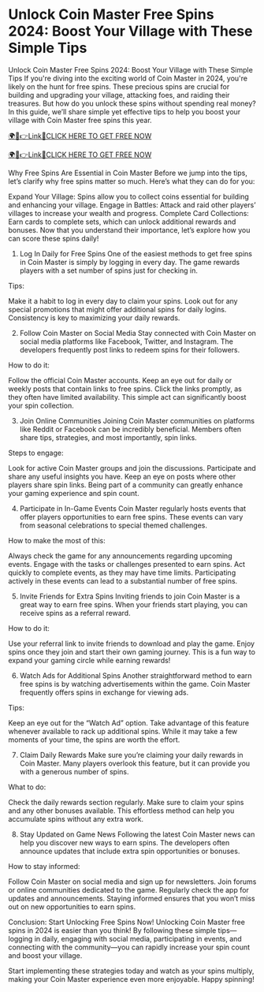 # Unlock Coin Master Free Spins 2024: Boost Your Village with These Simple Tips
Unlock Coin Master Free Spins 2024: Boost Your Village with These Simple Tips
If you're diving into the exciting world of Coin Master in 2024, you're likely on the hunt for free spins. These precious spins are crucial for building and upgrading your village, attacking foes, and raiding their treasures. But how do you unlock these spins without spending real money? In this guide, we’ll share simple yet effective tips to help you boost your village with Coin Master free spins this year.

<a href="https://spacezones.org/rcoinmstr.html" rel="nofollow">🌍📱👉Link📲CLICK HERE TO GET FREE NOW</a>

<a href="https://spacezones.org/rcoinmstr.html" rel="nofollow">🌍📱👉Link📲CLICK HERE TO GET FREE NOW</a>


Why Free Spins Are Essential in Coin Master
Before we jump into the tips, let’s clarify why free spins matter so much. Here’s what they can do for you:

Expand Your Village: Spins allow you to collect coins essential for building and enhancing your village.
Engage in Battles: Attack and raid other players’ villages to increase your wealth and progress.
Complete Card Collections: Earn cards to complete sets, which can unlock additional rewards and bonuses.
Now that you understand their importance, let’s explore how you can score these spins daily!

1. Log In Daily for Free Spins
One of the easiest methods to get free spins in Coin Master is simply by logging in every day. The game rewards players with a set number of spins just for checking in.

Tips:

Make it a habit to log in every day to claim your spins.
Look out for any special promotions that might offer additional spins for daily logins.
Consistency is key to maximizing your daily rewards.

2. Follow Coin Master on Social Media
Stay connected with Coin Master on social media platforms like Facebook, Twitter, and Instagram. The developers frequently post links to redeem spins for their followers.

How to do it:

Follow the official Coin Master accounts.
Keep an eye out for daily or weekly posts that contain links to free spins.
Click the links promptly, as they often have limited availability.
This simple act can significantly boost your spin collection.

3. Join Online Communities
Joining Coin Master communities on platforms like Reddit or Facebook can be incredibly beneficial. Members often share tips, strategies, and most importantly, spin links.

Steps to engage:

Look for active Coin Master groups and join the discussions.
Participate and share any useful insights you have.
Keep an eye on posts where other players share spin links.
Being part of a community can greatly enhance your gaming experience and spin count.

4. Participate in In-Game Events
Coin Master regularly hosts events that offer players opportunities to earn free spins. These events can vary from seasonal celebrations to special themed challenges.

How to make the most of this:

Always check the game for any announcements regarding upcoming events.
Engage with the tasks or challenges presented to earn spins.
Act quickly to complete events, as they may have time limits.
Participating actively in these events can lead to a substantial number of free spins.

5. Invite Friends for Extra Spins
Inviting friends to join Coin Master is a great way to earn free spins. When your friends start playing, you can receive spins as a referral reward.

How to do it:

Use your referral link to invite friends to download and play the game.
Enjoy spins once they join and start their own gaming journey.
This is a fun way to expand your gaming circle while earning rewards!

6. Watch Ads for Additional Spins
Another straightforward method to earn free spins is by watching advertisements within the game. Coin Master frequently offers spins in exchange for viewing ads.

Tips:

Keep an eye out for the “Watch Ad” option.
Take advantage of this feature whenever available to rack up additional spins.
While it may take a few moments of your time, the spins are worth the effort.

7. Claim Daily Rewards
Make sure you’re claiming your daily rewards in Coin Master. Many players overlook this feature, but it can provide you with a generous number of spins.

What to do:

Check the daily rewards section regularly.
Make sure to claim your spins and any other bonuses available.
This effortless method can help you accumulate spins without any extra work.

8. Stay Updated on Game News
Following the latest Coin Master news can help you discover new ways to earn spins. The developers often announce updates that include extra spin opportunities or bonuses.

How to stay informed:

Follow Coin Master on social media and sign up for newsletters.
Join forums or online communities dedicated to the game.
Regularly check the app for updates and announcements.
Staying informed ensures that you won’t miss out on new opportunities to earn spins.

Conclusion: Start Unlocking Free Spins Now!
Unlocking Coin Master free spins in 2024 is easier than you think! By following these simple tips—logging in daily, engaging with social media, participating in events, and connecting with the community—you can rapidly increase your spin count and boost your village.

Start implementing these strategies today and watch as your spins multiply, making your Coin Master experience even more enjoyable. Happy spinning!
